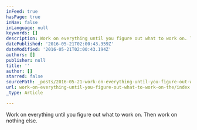 ```yaml
---
inFeed: true
hasPage: true
inNav: false
inLanguage: null
keywords: []
description: Work on everything until you figure out what to work on. Then work on nothing else.
datePublished: '2016-05-21T02:00:43.359Z'
dateModified: '2016-05-21T02:00:43.194Z'
authors: []
publisher: null
title: ''
author: []
starred: false
sourcePath: _posts/2016-05-21-work-on-everything-until-you-figure-out-what-to-work-on-the.md
url: work-on-everything-until-you-figure-out-what-to-work-on-the/index.html
_type: Article

---
```

Work on everything until you figure out what to work on. Then work on nothing else.